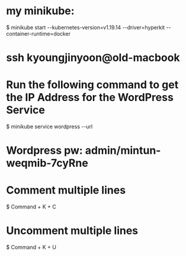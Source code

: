 # my minikube:
$ minikube start --kubernetes-version=v1.19.14 --driver=hyperkit --container-runtime=docker


# ssh kyoungjinyoon@old-macbook

# Run the following command to get the IP Address for the WordPress Service
$ minikube service wordpress --url

# Wordpress pw: admin/mintun-weqmib-7cyRne

# Comment multiple lines
$ Command + K + C

# Uncomment multiple lines
$ Command + K + U